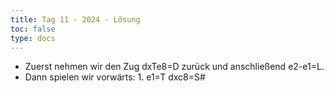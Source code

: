 ```yaml
---
title: Tag 11 - 2024 - Lösung 
toc: false
type: docs
---
```


- Zuerst nehmen wir den Zug dxTe8=D zurück und anschließend e2-e1=L.
- Dann spielen wir vorwärts: 1. e1=T dxc8=S#